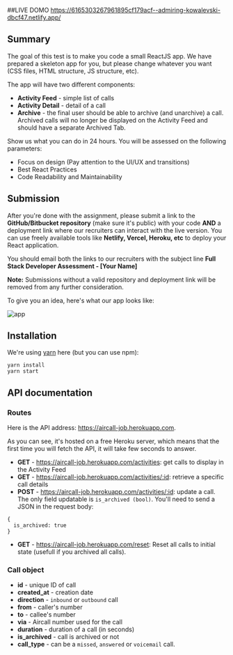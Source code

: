 ##LIVE DOMO
https://6165303267961895cf179acf--admiring-kowalevski-dbcf47.netlify.app/


## Summary

The goal of this test is to make you code a small ReactJS app. We have prepared a skeleton app for you, but please change whatever you want (CSS files, HTML structure, JS structure, etc).

The app will have two different components:
- **Activity Feed** - simple list of calls
- **Activity Detail** - detail of a call
- **Archive** - the final user should be able to archive (and unarchive) a call. Archived calls will no longer be displayed on the Activity Feed and should have a separate Archived Tab.

Show us what you can do in 24 hours. You will be assessed on the following parameters: 
- Focus on design (Pay attention to the UI/UX and transitions)
- Best React Practices
- Code Readability and Maintainability

## Submission
After you're done with the assignment, please submit a link to the **GitHub/Bitbucket repository** (make sure it's public) with your code **AND** a deployment link where our recruiters can interact with the live version. You can use freely available tools like **Netlify, Vercel, Heroku, etc** to deploy your React application.

You should email both the links to our recruiters with the subject line **Full Stack Developer Assessment - [Your Name]**

**Note:** Submissions without a valid repository and deployment link will be removed from any further consideration.

To give you an idea, here's what our app looks like:


![app](https://user-images.githubusercontent.com/630714/29357034-763d7216-8276-11e7-8bcb-e77d9645dfcc.png)

## Installation

We're using [yarn](https://yarnpkg.com) here (but you can use npm):

```
yarn install
yarn start
```

## API documentation

### Routes

Here is the API address: https://aircall-job.herokuapp.com.

As you can see, it's hosted on a free Heroku server, which means that the first time you will fetch the API, it will take few seconds to answer.

- **GET** - https://aircall-job.herokuapp.com/activities: get calls to display in the Activity Feed
- **GET** - https://aircall-job.herokuapp.com/activities/:id: retrieve a specific call details
- **POST** - https://aircall-job.herokuapp.com/activities/:id: update a call. The only field updatable is `is_archived (bool)`. You'll need to send a JSON in the request body:
```
{
  is_archived: true
}
```
- **GET** - https://aircall-job.herokuapp.com/reset: Reset all calls to initial state (usefull if you archived all calls).

### Call object

- **id** - unique ID of call
- **created_at** - creation date
- **direction** - `inbound` or `outbound` call
- **from** - caller's number
- **to** - callee's number
- **via** - Aircall number used for the call
- **duration** - duration of a call (in seconds)
- **is_archived** - call is archived or not
- **call_type** - can be a `missed`, `answered` or `voicemail` call.
